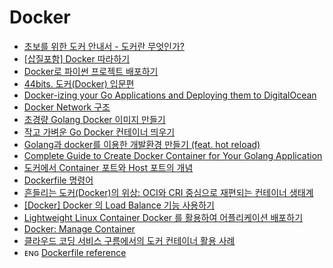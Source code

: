 # Docker

- [초보를 위한 도커 안내서 - 도커란 무엇인가?](https://subicura.com/2017/01/19/docker-guide-for-beginners-1.html)
- [[삽질포함] Docker 따라하기](https://donochi.tistory.com/208)
- [Docker로 파이썬 프로젝트 배포하기](https://velog.io/@devmin/Docker-deployment)
- [44bits. 도커(Docker) 입문편](https://www.44bits.io/ko/post/easy-deploy-with-docker)
- [Docker-izing your Go Applications and Deploying them to DigitalOcean](https://www.youtube.com/watch?v=lIbdPrUpGz4)
- [Docker Network 구조](https://bluese05.tistory.com/15)
- [초경량 Golang Docker 이미지 만들기](https://lynlab.co.kr/blog/64)
- [작고 가벼운 Go Docker 컨테이너 띄우기](https://blog.chann.kr/posts/scratch-container-with-go/)
- [Golang과 docker를 이용한 개발환경 만들기 (feat. hot reload)](https://blog.puppyloper.com/menus/Golang/articles/Golang과%20docker를%20이용한%20개발환경%20만들기%20(feat.%20hot%20reload))
- [Complete Guide to Create Docker Container for Your Golang Application](https://levelup.gitconnected.com/complete-guide-to-create-docker-container-for-your-golang-application-80f3fb59a15e)
- [도커에서 Container 포트와 Host 포트의 개념](https://blog.naver.com/alice_k106/220278762795)
- [Dockerfile 명령어](https://hoony-gunputer.tistory.com/entry/Dockerfile-명령어?category=820435)
- [흔들리는 도커(Docker)의 위상: OCI와 CRI 중심으로 재편되는 컨테이너 생태계](https://www.samsungsds.com/kr/insights/docker.html)
- [[Docker] Docker 의 Load Balance 기능 사용하기](https://blog.naver.com/alice_k106/220747224965)
- [Lightweight Linux Container Docker 를 활용하여 어플리케이션 배포하기](https://deview.kr/2013/detail.nhn?topicSeq=45)
- [Docker: Manage Container](https://dirmathfl.tistory.com/114)
- [클라우드 코딩 서비스 구름에서의 도커 컨테이너 활용 사례](https://www.slideshare.net/awskorea/codigm-aws-container-day)
- ᴇɴɢ [Dockerfile reference](https://docs.docker.com/engine/reference/builder/)